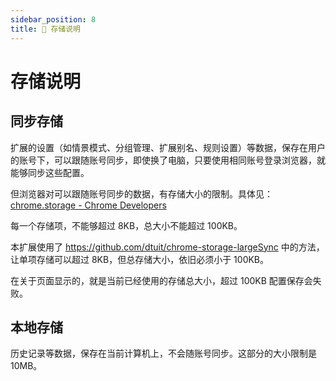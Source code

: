 ```yaml
---
sidebar_position: 8
title: 💾 存储说明
---
```


# 存储说明

## 同步存储

扩展的设置（如情景模式、分组管理、扩展别名、规则设置）等数据，保存在用户的账号下，可以跟随账号同步，即使换了电脑，只要使用相同账号登录浏览器，就能够同步这些配置。

但浏览器对可以跟随账号同步的数据，有存储大小的限制。具体见：[chrome.storage - Chrome Developers](https://developer.chrome.com/docs/extensions/reference/storage/ )

每一个存储项，不能够超过 8KB，总大小不能超过 100KB。

本扩展使用了 <https://github.com/dtuit/chrome-storage-largeSync> 中的方法，让单项存储可以超过 8KB，但总存储大小，依旧必须小于 100KB。

在关于页面显示的，就是当前已经使用的存储总大小，超过 100KB 配置保存会失败。

## 本地存储

历史记录等数据，保存在当前计算机上，不会随账号同步。这部分的大小限制是 10MB。
